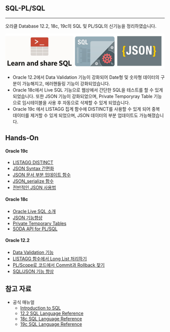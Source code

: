 
## SQL-PL/SQL 

---

오라클 Database 12.2, 18c, 19c의 SQL 및 PL/SQL의 신기능을 정리하였습니다.

![](https://github.com/oracle19c-cookbook/Database-General/blob/master/SQL-PLSQL/SQL_NEW_FEATURES.jpg)

- Oracle 12.2에서 Data Validation 기능이 강화되어 Date형 및 숫자형 데이터의 구분이 가능해지고, 에러핸들링 기능이 강화되었습니다. 
- Oracle 18c에서 Live SQL 기능으로 웹상에서 간단한 SQL을 테스트를 할 수 있게 되었습니다. 또한 JSON 기능이 강화되었으며, Private Temporyray Table 기능으로 임시테이블을 사용 후 자동으로 삭제할 수 있게 되었습니다.  
- Oracle 19c 에서 LISTAGG 집계 함수에 DISTINCT를 사용할 수 있게 되어 중복 데이터를 제거할 수 있게 되었으며, JSON 데이터의 부분 업데이트도 가능해졌습니다. 

## Hands-On

#### Oracle 19c

- [LISTAGG DISTINCT](https://livesql.oracle.com/apex/livesql/file/content_HT1O85E4BHSBWN93G1B3M8SI2.html)
- [JSON Syntax 간편화](https://livesql.oracle.com/apex/livesql/file/content_HT1U9Z9IZB03YZOD77B6D5411.html)
- [JSON 문서 부분 업데이트 함수](https://livesql.oracle.com/apex/livesql/file/content_HUB30QTK3RRR7J1EYJ8R35SPM.html)
- [JSON_serialize 함수](https://livesql.oracle.com/apex/livesql/file/content_HUIN1Y0MEMG4CLORXNX04I6C7.html)
- [전반적인 JSON 사용법](https://blogs.oracle.com/sql/how-to-store-query-and-create-json-documents-in-oracle-database)

#### Oracle 18c 

- [Oracle Live SQL 소개](https://www.oracle.com/database/technologies/olracle-live-sql.html)
- [JSON 기능향상](https://livesql.oracle.com/apex/livesql/file/content_GBSPKG60QQZG6I7MRLS1V5BPG.html)
- [Private Temporary Tables](https://livesql.oracle.com/apex/livesql/file/content_GAD3PVUCHINEPIQK4IKDXALT7.html)
- [SODA API for PL/SQL](https://livesql.oracle.com/apex/livesql/file/content_HR0J8BA2K99VZWT51TU1OCGJ4.html)

#### Oracle 12.2

- [Data Validation 기능](https://livesql.oracle.com/apex/livesql/file/tutorial_EDVE861IMHO1W3Q654ES9EQQW.html)
- [LISTAGG 함수에서 Long List 처리하기](https://livesql.oracle.com/apex/livesql/file/tutorial_EDVE861IDOIZGLUZMSW7Y8HYG.html)
- [PL/Scope로 코드에서 Commit과 Rollback 찾기](https://livesql.oracle.com/apex/livesql/file/content_E31RZEWUHFL8VR4FNXRFWL00A.html)
- [SQL/JSON 기능 향상](https://livesqla.oracle.com/apex/livesql/file/tutorial_EDVE861H6UF4Z20EV0RM4DK2G.html)


## 참고 자료

- 공식 매뉴얼
    - [Introduction to SQL](https://docs.oracle.com/en/database/oracle/oracle-database/19/cncpt/sql.html#GUID-CBD8FE77-BA6F-4241-A71C-2ADDDF43EA7F)
    - [12.2 SQL Language Reference](https://docs.oracle.com/en/database/oracle/oracle-database/12.2/sqlrf/index.html)
    - [18c SQL Language Reference](https://docs.oracle.com/en/database/oracle/oracle-database/18/sqlrf/index.html)
    - [19c SQL Language Reference](https://docs.oracle.com/en/database/oracle/oracle-database/19/sqlrf/index.html)
